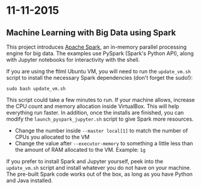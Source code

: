 # 11-11-2015 
## Machine Learning with Big Data using Spark

This project introduces [Apache Spark](http://spark.apache.org/), an in-memory parallel processing engine for big data. The examples use PySpark (Spark's Python API), along with Jupyter notebooks for interactivity with the shell. 

If you are using the ftlml Ubuntu VM, you will need to run the `update_vm.sh` script to install the necessary Spark dependencies (don't forget the sudo!):

	sudo bash update_vm.sh

This script could take a few minutes to run. If your machine allows, increase the CPU count and memory allocation inside VirtualBox. This will help everything run faster. In addition, once the installs are finished, you can modify the `launch_pyspark_jupyter.sh` script to give Spark more resources.

* Change the number inside `--master local[1]` to match the number of CPUs you allocated to the VM
* Change the value after `--executor-memory` to something a little less than the amount of RAM allocated to the VM. Example: `1g`

If you prefer to install Spark and Jupyter yourself, peek into the `update_vm.sh` script and install whatever you do not have on your machine. The pre-built Spark code works out of the box, as long as you have Python and Java installed.

